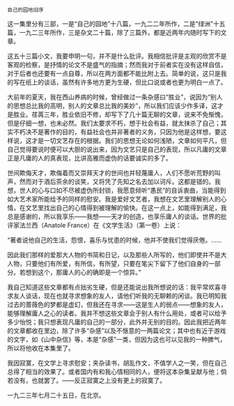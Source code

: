     自己的园地旧序 

   这一集里分有三部，一是“自己的园地”十八篇，一九二二年所作，二是“绿洲”十五篇，一九二三年所作，三是杂文二十篇，除了三篇外，都是近两年内随时写下的文章。

   这五十三篇小文，我要申明一句，并不是什么批评。我相信批评是主观的欣赏不是客观的检察，是抒情的论文不是盛气的指摘；然而我对于前者实在没有这样自信，对于后者也还要有一点自尊，所以在两方面都不能比附上去。简单的说，这只是我的写在纸上的谈话，虽然有许多地方更为生硬，但比口说或者也更为明白一点了。

   大前年的夏天，我在西山养病的时候，曾经做过一条杂感曰“胜业”，说因为“别人的思想总比我的高明，别人的文章总比我的美妙”，所以我们应该少作多译，这才是胜业。荏苒三年，胜业依旧不修，却写下了几十篇无聊的文章，说来不免惭愧，但是仔细一想，也未必然。我们太要求不朽，想于社会有益，就太抹杀了自己；其实不朽决不是著作的目的，有益社会也并非著者的义务，只因为他是这样想，要这样说，这才是一切文艺存在的根据。我们的思想无论如何浅陋，文章如何平凡，但自己觉得要说时便可以大胆的说出来，因为文艺只是自己的表现，所以凡庸的文章正是凡庸的人的真表现，比讲高雅而虚伪的话要诚实的多了。

   世间欺侮天才，欺侮着而又崇拜天才的世间也并轻蔑庸人，人们不愿听荒野的叫声，然而对于酒后茶余的谈笑，又将凭了先知之名去加以诃斥。这都是错的。我想，世人的心与口如不尽被虚伪所封锁，我愿意倾听“愚民”的自诉衷曲，当能得到如大艺术家所能给予的同样的慰安。我是爱好文艺者，我想在文艺里理解别人的心情，在文艺里找出自己的心情得到被理解的愉快。在这一点上，如能得到满足，我总是感谢的，所以我享乐——我想——天才的创造，也享乐庸人的谈话。世界的批评家法兰西（Anatole France）在《文学生活》（第一卷）上说：

   “著者说他自己的生活，怨恨，喜乐与忧患的时候，他并不使我们觉得厌倦。……

   因此我们那样的爱那大人物的书简和日记，以及那些人所写的，他们即使并不是大人物，只要他们有所爱，有所信，有所望，只要在笔尖下留下了他们自身的一部分。若想到这个，那庸人的心的确即是一个惊异。”

   我自己知道这些文章都有点拙劣生硬，但是还能说出我所想说的话：我平常欢喜寻求友人谈话，现在也就寻求想象的友人，请他们听我的无聊赖的闲谈。我已明知我过去的蔷薇色的梦都是虚幻，但我还在寻求——这是生人的弱点——想象的友人，能够理解庸人之心的读者。我并不想这些文章会于别人有什么用处，或者可以给予多少怡悦；我只想表现凡庸的自己的一部分，此外并无别的目的。因此我把近两年的文章都收在里边，除了许多“杂感”以及不惬意的一两篇论文；其中也有近于游戏的文字，如《山中杂信》等，本是“杂感”一类，但因为这也可以见我的一种脾气，所以将他收在本集里了。

   我因寂寞，在文学上寻求慰安；夹杂读书，胡乱作文，不值学人之一笑，但在自己总得了相当的效果了。或者国内有和我心情相同的人，便将这本杂集呈献与他；倘若没有，也就罢了。——反正寂寞之上没有更上的寂寞了。

   一九二三年七月二十五日，在北京。

